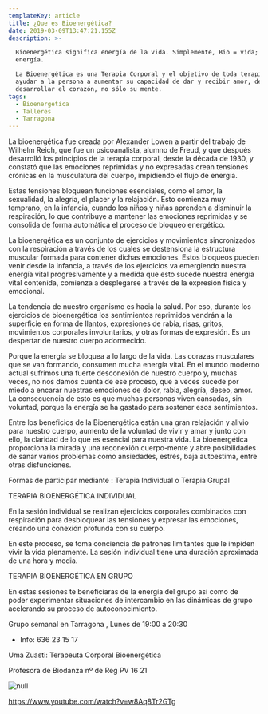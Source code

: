```yaml
---
templateKey: article
title: ¿Que es Bioenergética?
date: 2019-03-09T13:47:21.155Z
description: >-

  Bioenergética significa energía de la vida. Simplemente, Bio = vida; energía =
  energía.

  La Bioenergética es una Terapia Corporal y el objetivo de toda terapia es
  ayudar a la persona a aumentar su capacidad de dar y recibir amor, de
  desarrollar el corazón, no sólo su mente.
tags:
  - Bioenergetica
  - Talleres
  - Tarragona
---
```

La bioenergética fue creada por Alexander Lowen a partir del trabajo de Wilhelm Reich, que fue un psicoanalista, alumno de Freud, y que después desarrolló los principios de la terapia corporal, desde la década de 1930, y constató que las emociones reprimidas y no expresadas crean  tensiones  crónicas en la musculatura del cuerpo, impidiendo el flujo de energía.

Estas tensiones bloquean funciones esenciales, como el amor, la sexualidad, la alegría, el placer y la relajación. Esto comienza muy temprano, en la infancia, cuando los niños y niñas aprenden a disminuir la respiración, lo que contribuye a mantener las emociones reprimidas y se consolida de forma automática el proceso de bloqueo energético.

La bioenergética es un conjunto de ejercicios y movimientos sincronizados con la respiración a través de los cuales se destensiona la estructura muscular formada para contener dichas emociones. Estos bloqueos pueden venir desde la infancia, a través de los ejercicios va emergiendo nuestra energía vital progresivamente y a medida que esto sucede nuestra energía vital contenida, comienza a desplegarse a través de la expresión física y emocional.

La tendencia de nuestro organismo es hacia la salud. Por eso, durante los ejercicios de bioenergética los sentimientos reprimidos vendrán a la superficie en forma de llantos, expresiones de rabia, risas, gritos, movimientos corporales involuntarios, y otras formas de expresión. Es un despertar de nuestro cuerpo adormecido.

Porque la energía se bloquea a lo largo de la vida. Las corazas musculares que se van formando, consumen mucha energía vital. En el mundo moderno actual sufrimos una fuerte desconexión de nuestro cuerpo y, muchas veces, no nos damos cuenta de ese proceso, que a veces sucede por miedo a encarar nuestras emociones de dolor, rabia, alegría, deseo, amor. La consecuencia de esto es que muchas personas viven cansadas, sin voluntad, porque la energía se ha gastado para sostener esos sentimientos.

Entre los beneficios de la Bioenergética están una gran relajación y alivio para nuestro cuerpo, aumento de la voluntad de vivir y amar y junto con ello, la claridad de lo que es esencial para nuestra vida. La bioenergética proporciona la mirada y una reconexión cuerpo-mente y abre posibilidades de sanar varios problemas como ansiedades, estrés, baja autoestima, entre otras disfunciones.

Formas de participar  mediante : Terapia Individual o Terapia Grupal

TERAPIA BIOENERGÉTICA INDIVIDUAL

En la sesión individual se realizan  ejercicios corporales combinados con respiración para desbloquear las tensiones y expresar las emociones, creando una conexión profunda con su cuerpo.

En este proceso, se toma conciencia de patrones limitantes que le impiden vivir la vida plenamente. La sesión individual tiene una duración aproximada de una hora y media.

TERAPIA BIOENERGÉTICA EN GRUPO

En estas sesiones te beneficiaras de la energía del grupo así como de poder experimentar situaciones de intercambio en las dinámicas de grupo acelerando su proceso de autoconocimiento.

Grupo semanal en Tarragona , Lunes de 19:00 a 20:30

* Info: 636 23 15 17

Uma Zuasti: Terapeuta Corporal Bioenergética

Profesora de Biodanza nº de Reg PV 16 21

![null](/img/bioenrgética-orange.png)

<https://www.youtube.com/watch?v=w8Aq8Tr2GTg>
